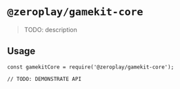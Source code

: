 # `@zeroplay/gamekit-core`

> TODO: description

## Usage

```
const gamekitCore = require('@zeroplay/gamekit-core');

// TODO: DEMONSTRATE API
```
